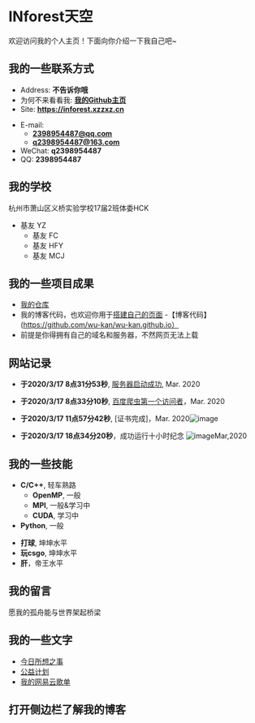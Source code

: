 # INforest天空

欢迎访问我的个人主页！下面向你介绍一下我自己吧~

<!-- slide -->

## 我的一些联系方式

- Address: **不告诉你哦**
- 为何不来看看我: **[我的Github主页](https://github.com/2398954487)**
- Site: **<https://inforest.xzzxz.cn>**

<!-- slide vertical=true -->

- E-mail:
  - **[2398954487@qq.com](mailto:2398954487@qq.com)**
  - **[q2398954487@163.com](mailto:q2398954487@163.com)**
- WeChat: **q2398954487**
- QQ: **2398954487**

<!-- slide -->

## 我的学校

<!-- slide vertical=true -->

杭州市萧山区义桥实验学校17届2班体委HCK

- 基友 YZ
  - 基友 FC
  - 基友 HFY
  - 基友 MCJ

<!-- slide -->

## 我的一些项目成果

<!-- slide vertical=true -->

- [我的仓库](https://github.com/2398954487/2398954487.GitHub.io)
 - 我的博客代码，也欢迎你用于[搭建自己的页面](https://jekyll-theme-WuK.wu-kan.cn/)
 -【博客代码】(https://github.com/wu-kan/wu-kan.github.io）
- 前提是你得拥有自己的域名和服务器，不然网页无法上载 
<!-- slide -->

## 网站记录

<!-- slide vertical=true -->

- **于2020/3/17 8点31分53秒**, [服务器启动成功](https://inforest.xzzxz.cn/#/4/1/), Mar. 2020

<!-- slide vertical=true -->

- **于2020/3/17 8点33分10秒**, [百度爬虫第一个访问者](https://inforest.xzzxz.cn/#/4/1/)，Mar. 2020

<!-- slide vertical=true -->
- **于2020/3/17 11点57分42秒**, [证书完成]，Mar. 2020![image](http://m.qpic.cn/psc?/V14LwYwV33h6v1/4r5V*ti6WXpFIFXipK.NEieQhZi6YQuUfEuWFsNqng4tTNgpAjXqd.2TGhkvymfLFzTmmF2EIA2dibQ0c5M.UGMd.akELzRz39Wa15o0hvk!/b&bo=oAHYAaAB2AEDGTw!&rf=viewer_4&t=5)
<!-- slide vertical=true -->
- **于2020/3/17 18点34分20秒**，成功运行十小时纪念  ![image](https://ss1.bdstatic.com/70cFuXSh_Q1YnxGkpoWK1HF6hhy/it/u=2362196916,3209296707&fm=26&gp=0.jpg)Mar,2020
<!-- slide -->

## 我的一些技能

<!-- slide vertical=true -->

- **C/C++**, 轻车熟路
  - **OpenMP**, 一般
  - **MPI**, 一般&学习中
  - **CUDA**, 学习中
- **Python**, 一般

<!-- slide vertical=true -->

- **打球**, 坤坤水平
- **玩csgo**, 坤坤水平
- **肝**，帝王水平
<!-- slide -->

## 我的留言
愿我的孤舟能与世界架起桥梁


<!-- slide -->

## 我的一些文字

- [今日所想之事](https://inforest.xzzxz.cn/_posts/2020-03-17-%E4%BB%8A%E6%97%A5%E6%AD%A4%E6%97%B6%E6%89%80%E6%83%B3%E4%B9%8B%E4%BA%8B/)
- [公益计划](https://inforest.xzzxz.cn/_posts/2020-03-17-%E5%9C%A3%E6%9D%AF%E6%88%98%E4%BA%89/)
- [我的网易云歌单](https://inforest.xzzxz.cn/_posts/2020-03-17-%E6%AD%8C%E5%8D%95%E5%88%86%E4%BA%AB/)
<!-- slide vertical=true -->
## 打开侧边栏了解我的博客

